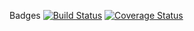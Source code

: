 Badges
[![Build Status](https://travis-ci.com/Spehar/c4cs-w17-rpn.svg?token=8U32KpRRt8vVHdf4PjVM&branch=master)](https://travis-ci.com/Spehar/c4cs-w17-rpn)
[![Coverage Status](https://coveralls.io/repos/github/Spehar/c4cs-w17-rpn/badge.svg?branch=master)](https://coveralls.io/github/Spehar/c4cs-w17-rpn?branch=master)
